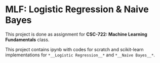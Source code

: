 # MLF: Logistic Regression & Naive Bayes

This project is done as assignment for __CSC-722: Machine Learning Fundamentals__ class.  

This project contains ipynb with codes for scratch and scikit-learn implementations for `*__Logistic Regression__*` and `*__Naive Bayes__*`.